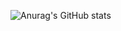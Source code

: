 ![Anurag's GitHub stats](https://github-readme-stats.vercel.app/api?username=JSouzadaSilveira&theme=ocean_dark&show_icons=true)

